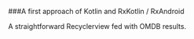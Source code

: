 ###A first approach of Kotlin and RxKotlin / RxAndroid

A straightforward Recyclerview fed with OMDB results.